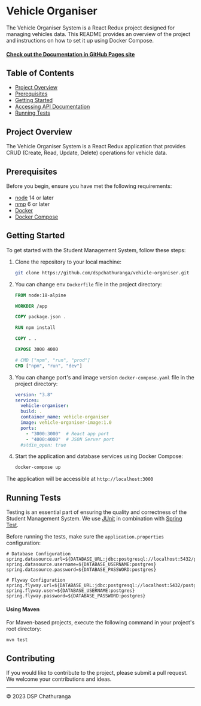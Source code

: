 # Vehicle Organiser

The Vehicle Organiser System is a React Redux project designed for managing vehicles data. This README provides an overview of the project and instructions on how to set it up using Docker Compose.

#### [Check out the Documentation in GitHub Pages site](https://dspchathuranga.github.io/vehicle-organiser/)

## Table of Contents
- [Project Overview](#project-overview)
- [Prerequisites](#prerequisites)
- [Getting Started](#getting-started)
- [Accessing API Documentation](#accessing-api-documentation)
- [Running Tests](#running-tests)

## Project Overview

The Vehicle Organiser System is a React Redux application that provides CRUD (Create, Read, Update, Delete) operations for vehicle data.

## Prerequisites

Before you begin, ensure you have met the following requirements:

- [node](https://nodejs.org/en/download) 14 or later 
- [nmp](https://nodejs.org/en/download) 6 or later
- [Docker](https://docs.docker.com/get-docker/)
- [Docker Compose](https://docs.docker.com/compose/install/)

## Getting Started

To get started with the Student Management System, follow these steps:

1. Clone the repository to your local machine:

    ```sh
    git clone https://github.com/dspchathuranga/vehicle-organiser.git
    ```
    
2. You can change env `Dockerfile` file in the project directory:

    ```Dockerfile
    FROM node:18-alpine

    WORKDIR /app

    COPY package.json .
    
    RUN npm install
    
    COPY . .
    
    EXPOSE 3000 4000
    
    # CMD ["npm", "run", "prod"]
    CMD ["npm", "run", "dev"]
    ```
3. You can change port's and image version `docker-compose.yaml` file in the project directory:

    ```yaml
    version: "3.8"
    services:
      vehicle-organiser:
      build: .
      container_name: vehicle-organiser
      image: vehicle-organiser-image:1.0
      ports:
        - "3000:3000"  # React app port
        - "4000:4000"  # JSON Server port
      #stdin_open: true
    ```
    
4. Start the application and database services using Docker Compose:

    ```sh
    docker-compose up
    ```

The application will be accessible at `http://localhost:3000`

## Running Tests

Testing is an essential part of ensuring the quality and correctness of the Student Management System. We use [JUnit](https://junit.org/junit5/) in combination with [Spring Test](https://spring.io/guides/gs/testing/).

Before running the tests, make sure the `application.properties` configuration:

```properties
# Database Configuration
spring.datasource.url=${DATABASE_URL:jdbc:postgresql://localhost:5432/postgres}
spring.datasource.username=${DATABASE_USERNAME:postgres}
spring.datasource.password=${DATABASE_PASSWORD:postgres}

# Flyway Configuration
spring.flyway.url=${DATABASE_URL:jdbc:postgresql://localhost:5432/postgres}
spring.flyway.user=${DATABASE_USERNAME:postgres}
spring.flyway.password=${DATABASE_PASSWORD:postgres}
```

#### Using Maven

For Maven-based projects, execute the following command in your project's root directory:

```shell
mvn test
```

## Contributing

If you would like to contribute to the project, please submit a pull request. We welcome your contributions and ideas.

---

© 2023 DSP Chathuranga

